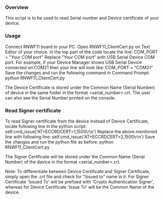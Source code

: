 ### Overview
This script is to be used to read Serial number and Device certificate of your device.

### Usage
Connect RNWF11 board to your PC. Open RNWF11_ClientCert.py on Text Editor of your choice. In the top part of the code locate the line:
COM_PORT = "Your COM port"
Replace "Your COM port" with USB Serial Device COM port. For example, if your Device Manager shows USB Serial Device connected on COM21 then your line will look like:
COM_PORT = "COM21"
Save the changes and run the following command in Command Prompt:
python RNWF11_ClientCert.py

The Device Certificate is stored under the Common Name (Serial Number) of device in the same folder in the format <serial_number>.crt. The user can also see the Serial Number printed on the console.

### Read Signer certificate
To read Signer certificate from the device instead of Device Certificate, locate following line in the python script:
self.cmd_issue('AT+ECCRDCERT=1,1500\r\n')
Replace the above mentioned line with following line:
self.cmd_issue('AT+ECCRDCERT=2,1500\r\n')
Save the changes and run the python file as before:
python RNWF11_ClientCert.py

The Signer Certificate will be stored under the Common Name (Serial Number) of the device in the format <serial_number>.crt. 

Note: To differentiate between Device Certificate and Signer Certificate, simply open the .crt file and check for "Issued to" name in it. For Signer Certificate 'Issued To' will be prefixed with 'Crypto Authentication Signer', whereas for Device Certificate 'Issue To' will be the Common Name of the device.